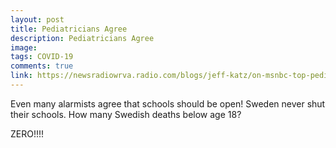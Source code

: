 ```yaml
---
layout: post
title: Pediatricians Agree
description: Pediatricians Agree
image: 
tags: COVID-19
comments: true
link: https://newsradiowrva.radio.com/blogs/jeff-katz/on-msnbc-top-pediatricians-unanimously-say-reopen-schools
---
```

Even many alarmists agree that schools should be open! Sweden never shut
their schools. How many Swedish deaths below age 18?

ZERO!!!!

